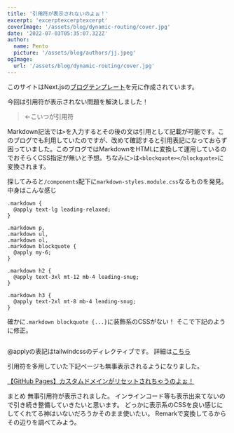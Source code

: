 ```yaml
---
title: '引用符が表示されないのよぉ！'
excerpt: 'excerptexcerptexcerpt'
coverImage: '/assets/blog/dynamic-routing/cover.jpg'
date: '2022-07-03T05:35:07.322Z'
author:
  name: Pento
  picture: '/assets/blog/authors/jj.jpeg'
ogImage:
  url: '/assets/blog/dynamic-routing/cover.jpg'
---
```


このサイトはNext.jsの[ブログテンプレート](https://github.com/vercel/next.js/tree/canary/examples/blog-starter-typescript)を元に作成されています。

今回は引用符が表示されない問題を解決しました！
> ←こいつが引用符

Markdown記法では`>`を入力するとその後の文は引用として記載が可能です。このブログでも利用していたのですが、改めて確認すると引用表記になっておらず困っていました。このブログではMarkdownをHTMLに変換して運用しているのでおそらくCSS指定が無いと予想。ちなみに`>`は`<blockquote></blockquote>`に変換されます。

探してみると`/components`配下に`markdown-styles.module.css`なるものを発見。
中身はこんな感じ
```
.markdown {
  @apply text-lg leading-relaxed;
}

.markdown p,
.markdown ul,
.markdown ol,
.markdown blockquote {
  @apply my-6;
}

.markdown h2 {
  @apply text-3xl mt-12 mb-4 leading-snug;
}

.markdown h3 {
  @apply text-2xl mt-8 mb-4 leading-snug;
}
```

確かに`.markdown blockquote {...}`に装飾系のCSSがない！
そこで下記のように修正。
```

```
@applyの表記はtailwindcssのディレクティブです。
詳細は[こちら](https://tailwindcss.jp/docs/functions-and-directives)

引用符を多用していた下記ページも無事表示されるようになりました。

[【GitHub Pages】カスタムドメインがリセットされちゃうのよぉ！](https://pento.tech/posts/github-actions-create-cname/)

まとめ
無事引用符が表示されました。
インラインコード等も表示出来てないので引き続き整備していきたいと思います。
どっかに表示系のCSSを良い感じにしてくれてる神はいないだろうかそのまま使いたい。
Remarkで変換してるからその辺りを調べてみよう。